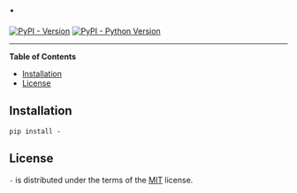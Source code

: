 # .

[![PyPI - Version](https://img.shields.io/pypi/v/-.svg)](https://pypi.org/project/-)
[![PyPI - Python Version](https://img.shields.io/pypi/pyversions/-.svg)](https://pypi.org/project/-)

-----

**Table of Contents**

- [Installation](#installation)
- [License](#license)

## Installation

```console
pip install -
```

## License

`-` is distributed under the terms of the [MIT](https://spdx.org/licenses/MIT.html) license.
